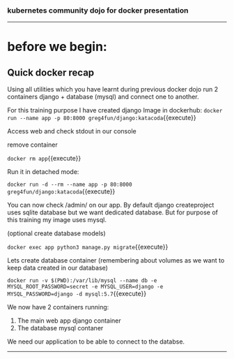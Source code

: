 ### kubernetes community dojo for docker presentation
---  
# before we begin:

## Quick docker recap

Using all utilities which you have learnt during previous docker dojo run 2 containers django + database (mysql) and
connect one to another.

For this training purpose I have created django Image in dockerhub:
`docker run --name app -p 80:8000 greg4fun/django:katacoda`{{execute}}

Access web and check stdout in our console

remove container

`docker rm app`{{execute}}

Run it in detached mode:

`docker run -d --rm --name app -p 80:8000 greg4fun/django:katacoda`{{execute}}
 

You can now check /admin/ on our app. By default django createproject uses sqlite database but we want dedicated
database. But for purpose of this training my image uses mysql.

(optional create database models)

`docker exec app python3 manage.py migrate`{{execute}}

Lets create database container (remembering about volumes as we want to keep data created in our database)

`docker run -v $(PWD):/var/lib/mysql --name db -e MYSQL_ROOT_PASSWORD=secret -e MYSQL_USER=django -e MYSQL_PASSWORD=django -d mysql:5.7`{{execute}}


We now have 2 containers running:
1. The main web app django container
2. The database mysql contaner 


We need our application to be able to connect to the databse.

---
